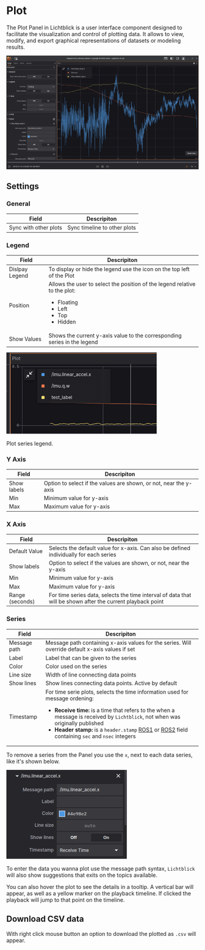 # Plot

The Plot Panel in Lichtblick is a user interface component designed to facilitate the visualization and control of plotting data. It allows to view, modify, and export graphical representations of datasets or modeling results.

![Plot panel](./images/plot-panel.png)

## Settings

### General

| Field                 | Descripiton                  |
| --------------------- | ---------------------------- |
| Sync with other plots | Sync timeline to other plots |

### Legend

| Field | Descripiton |
| --- | --- |
| Dislpay Legend | To display or hide the legend use the icon on the top left of the Plot |
| Position | Allows the user to select the position of the legend relative to the plot:<br/><ul><li>Floating</li><li>Left</li><li>Top</li><li>Hidden</li></ul> |
| Show Values | Shows the current y-axis value to the corresponding series in the legend |

![Plot panel labels](./images/plot-values-labels.png)

Plot series legend.

### Y Axis

| Field | Descripiton |
| --- | --- |
| Show labels | Option to select if the values are shown, or not, near the y-axis |
| Min | Minimum value for y-axis |
| Max | Maximum value for y-axis |

### X Axis

| Field | Descripiton |
| --- | --- |
| Default Value | Selects the default value for x-axis. Can also be defined individually for each series |
| Show labels | Option to select if the values are shown, or not, near the y-axis |
| Min | Minimum value for y-axis |
| Max | Maximum value for y-axis |
| Range (seconds) | For time series data, selects the time interval of data that will be shown after the current playback point |

### Series

| Field | Descripiton |
| --- | --- |
| Message path | Message path containing x-axis values for the series. Will override default x-axis values if set |
| Label | Label that can be given to the series |
| Color | Color used on the series |
| Line size | Width of line connecting data points |
| Show lines | Show lines connecting data points. Active by default |
| Timestamp | For time serie plots, selects the time information used for message ordening:<br/><ul><li>**Receive time:** is a time that refers to the when a message is received by `Lichtblick`, not when was originally published</li><li>**Header stamp:** is a `header.stamp` [ROS1](/connecting-to-data/frameworks/ros1.md) or [ROS2](/connecting-to-data/frameworks/ros2.md) field containing `sec` and `nsec` integers</li></ul> |

To remove a series from the Panel you use the `x`, next to each data series, like it's shown below.

![Plot panel series](./images/plot-panel-series.png)

To enter the data you wanna plot use the message path syntax, `Lichtblick` will also show suggestions that exits on the topics available.

You can also hover the plot to see the details in a tooltip. A vertical bar will appear, as well as a yellow marker on the playback timeline. If clicked the playback will jump to that point on the timeline.

## Download CSV data

With right click mouse button an option to download the plotted as `.csv` will appear.
